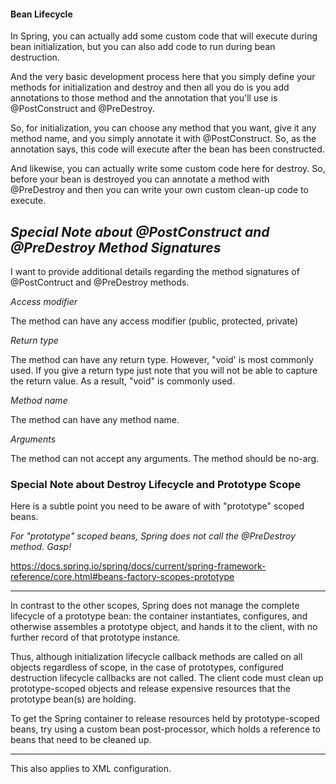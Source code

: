 #### Bean Lifecycle

In Spring, you can actually add some custom code that will execute during bean initialization,
but you can also add code to run during bean destruction.

And the very basic development process here that you simply define your methods
for initialization and destroy and then all you do is you add annotations to those method
and the annotation that you'll use is @PostConstruct and @PreDestroy.

So, for initialization, you can choose any method that you want, give it any method name,
and you simply annotate it with @PostConstruct. So, as the annotation says, this code will execute
after the bean has been constructed.

And likewise, you can actually write some custom code here for destroy.
So, before your bean is destroyed you can annotate a method with @PreDestroy
and then you can write your own custom clean-up code to execute.

*Special Note about @PostConstruct and @PreDestroy Method Signatures*
---

I want to provide additional details regarding the method signatures of @PostContruct and @PreDestroy methods.

*Access modifier*

The method can have any access modifier (public, protected, private)

*Return type*

The method can have any return type. However, "void' is most commonly used. If you give a return type
just note that you will not be able to capture the return value. As a result, "void" is commonly used.

*Method name*

The method can have any method name.

*Arguments*

The method can not accept any arguments. The method should be no-arg.

### Special Note about Destroy Lifecycle and Prototype Scope

Here is a subtle point you need to be aware of with "prototype" scoped beans.

*For "prototype" scoped beans, Spring does not call the @PreDestroy method.  Gasp!*

https://docs.spring.io/spring/docs/current/spring-framework-reference/core.html#beans-factory-scopes-prototype

---

In contrast to the other scopes, Spring does not manage the complete lifecycle of a
prototype bean: the container instantiates, configures, and otherwise assembles a
prototype object, and hands it to the client, with no further record of that prototype
instance. 

Thus, although initialization lifecycle callback methods are called on all objects regardless of scope, in the case of prototypes, configured destruction lifecycle callbacks are not called. The client code must clean up prototype-scoped objects and release expensive resources that the prototype bean(s) are holding. 

To get the Spring container to release resources held by prototype-scoped beans, try using a custom bean post-processor, which holds a reference to beans that need to be cleaned up.

---

This also applies to XML configuration.